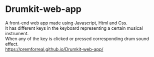 # Drumkit-web-app
A front-end web app made using Javascript, Html and Css.<br/>
It has different keys in the keyboard representing a certain musical instrument.<br/>
When any of the key is clicked or pressed corresponding drum sound effect.<br/>
https://premforreal.github.io/Drumkit-web-app/
